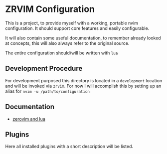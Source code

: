 # ZRVIM Configuration

This is a project, to provide myself with a working, portable nvim configuration.
It should support core features and easily configurable.

It will also contain some useful documentation, to remember already looked at concepts, this will also always refer to the original source.

The entire configuration should/will be written with `lua`

## Development Procedure
For development purposed this directory is located in a `development` location and will be invoked via `zrvim`.
For now I will accomplish this by setting up an alias for `nvim -u /path/to/configuration` 

## Documentation
- [zerovim and lua](./docs/zerovim-and-lua.md)

## Plugins
Here all installed plugins with a short description will be listed.
